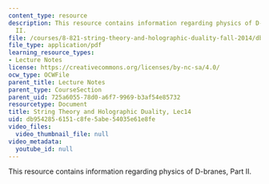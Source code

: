 ```yaml
---
content_type: resource
description: This resource contains information regarding physics of D-branes, Part
  II.
file: /courses/8-821-string-theory-and-holographic-duality-fall-2014/db9542856151c8fe5abe54035e61e8fe_MIT8_821S15_Lec14.pdf
file_type: application/pdf
learning_resource_types:
- Lecture Notes
license: https://creativecommons.org/licenses/by-nc-sa/4.0/
ocw_type: OCWFile
parent_title: Lecture Notes
parent_type: CourseSection
parent_uid: 725a6055-78d0-a6f7-9969-b3af54e85732
resourcetype: Document
title: String Theory and Holographic Duality, Lec14
uid: db954285-6151-c8fe-5abe-54035e61e8fe
video_files:
  video_thumbnail_file: null
video_metadata:
  youtube_id: null
---
```

This resource contains information regarding physics of D-branes, Part II.